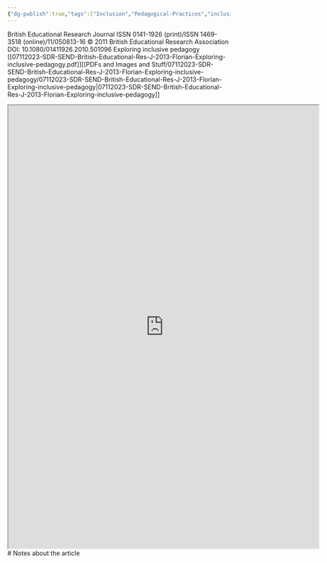 ```yaml
---
{"dg-publish":true,"tags":["Inclusion","Pedagogical-Practices","inclusive-education","General-Education","Autism","Source"],"permalink":"/Sources with Notes/Articles/Exploring inclusive pedagogy/","dgPassFrontmatter":true}
---
```


British Educational Research Journal ISSN 0141-1926 (print)/ISSN 1469-3518 (online)/11/050813-16 © 2011 British Educational Research Association DOI: 10.1080/01411926.2010.501096 Exploring inclusive pedagogy
[[07112023-SDR-SEND-British-Educational-Res-J-2013-Florian-Exploring-inclusive-pedagogy.pdf]][[PDFs and Images and Stuff/07112023-SDR-SEND-British-Educational-Res-J-2013-Florian-Exploring-inclusive-pedagogy/07112023-SDR-SEND-British-Educational-Res-J-2013-Florian-Exploring-inclusive-pedagogy\|07112023-SDR-SEND-British-Educational-Res-J-2013-Florian-Exploring-inclusive-pedagogy]]

<iframe src="https://drive.google.com/file/d/1u89SyKZlDO9oM7fMGh2WDQ3bVTsLuVvK/preview" width="700" height="1000" ></iframe>
# Notes about the article
